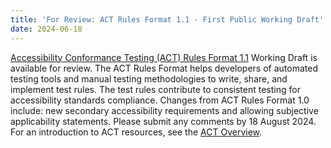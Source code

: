 ```yaml
---
title: 'For Review: ACT Rules Format 1.1 - First Public Working Draft'
date: 2024-06-18
---
```


[Accessibility Conformance Testing (ACT) Rules Format 1.1](https://www.w3.org/TR/act-rules-format-1.1/) Working Draft is available for review. The ACT Rules Format helps developers of automated testing tools and manual testing methodologies to write, share, and implement test rules. The test rules contribute to consistent testing for accessibility standards compliance.  Changes from ACT Rules Format 1.0 include: new secondary accessibility requirements and allowing subjective applicability statements. Please submit any comments by 18 August 2024. For an introduction to ACT resources, see the [ACT Overview](https://www.w3.org/WAI/standards-guidelines/act/).
